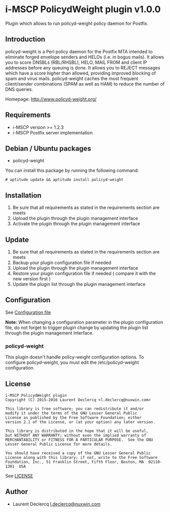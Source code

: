 # i-MSCP PolicydWeight plugin v1.0.0

Plugin which allows to run policyd-weight policy daemon for Postfix.

## Introduction

policyd-weight is a Perl policy daemon for the Postfix MTA intended to eliminate forged envelope senders and HELOs (i.e.
in bogus mails). It allows you to score DNSBLs (RBL/RHSBL), HELO, MAIL FROM and client IP addresses before any queuing
is done. It allows you to REJECT messages which have a score higher than allowed, providing improved blocking of spam
and virus mails. policyd-weight caches the most frequent client/sender combinations (SPAM as well as HAM) to reduce the
number of DNS queries.

Homepage: http://www.policyd-weight.org/

## Requirements

* i-MSCP version >= 1.2.3
* i-MSCP Postfix server implementation

## Debian / Ubuntu packages

* policyd-weight

You can install this package by running the following command:

```
# aptitude update && aptitude install policyd-weight
```

## Installation

1. Be sure that all requirements as stated in the requirements section are meets
2. Upload the plugin through the plugin management interface
3. Activate the plugin through the plugin management interface

## Update

1. Be sure that all requirements as stated in the requirements section are meets
2. Backup your plugin configuration file if needed
3. Upload the plugin through the plugin management interface
4. Restore your plugin configuration file if needed ( compare it with the new version first )
5. Update the plugin list through the plugin management interface

## Configuration

See [Configuration file](../PolicydWeight/config.php)

**Note:** When changing a configuration parameter in the plugin configuration file, do not forget to trigger plugin
change by updating the plugin list through the plugin management interface.

### policyd-weight

This plugin doesn't handle policy-weight configuration options. To configure policyd-weight, you must edit the
/etc/policyd-weight configuration.

## License

```
i-MSCP PolicydWeight plugin
Copyright (C) 2015-2016 Laurent Declercq <l.declercq@nuxwin.com>

This library is free software; you can redistribute it and/or
modify it under the terms of the GNU Lesser General Public
License as published by the Free Software Foundation; either
version 2.1 of the License, or (at your option) any later version.

This library is distributed in the hope that it will be useful,
but WITHOUT ANY WARRANTY; without even the implied warranty of
MERCHANTABILITY or FITNESS FOR A PARTICULAR PURPOSE.  See the GNU
Lesser General Public License for more details.

You should have received a copy of the GNU Lesser General Public
License along with this library; if not, write to the Free Software
Foundation, Inc., 51 Franklin Street, Fifth Floor, Boston, MA  02110-1301  USA
```

See [LICENSE](LICENSE)

## Author

* Laurent Declercq <l.declercq@nuxwin.com>
